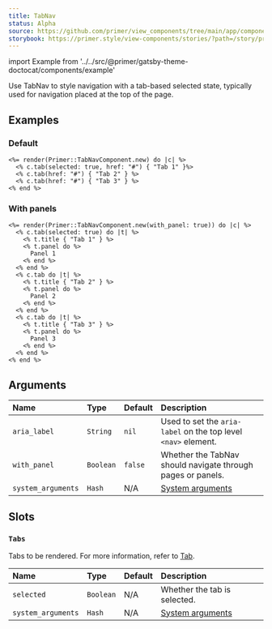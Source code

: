 ```yaml
---
title: TabNav
status: Alpha
source: https://github.com/primer/view_components/tree/main/app/components/primer/tab_nav_component.rb
storybook: https://primer.style/view-components/stories/?path=/story/primer-tab-nav-component
---
```


import Example from '../../src/@primer/gatsby-theme-doctocat/components/example'

<!-- Warning: AUTO-GENERATED file, do not edit. Add code comments to your Ruby instead <3 -->

Use TabNav to style navigation with a tab-based selected state, typically used for navigation placed at the top of the page.

## Examples

### Default

<Example src="  <div class='tabnav '>    <nav role='tablist' aria-label='' class='tabnav-tabs'>        <a href='#' role='tab' aria-current='page' class='tabnav-tab '>          Tab 1</a>        <a href='#' role='tab' class='tabnav-tab '>          Tab 2</a>        <a href='#' role='tab' class='tabnav-tab '>          Tab 3</a>    </nav></div>" />

```erb
<%= render(Primer::TabNavComponent.new) do |c| %>
  <% c.tab(selected: true, href: "#") { "Tab 1" }%>
  <% c.tab(href: "#") { "Tab 2" } %>
  <% c.tab(href: "#") { "Tab 3" } %>
<% end %>
```

### With panels

<Example src="<tab-container>  <div class='tabnav '>    <nav role='tablist' aria-label='' class='tabnav-tabs'>        <button role='tab' type='button' aria-selected='true' class='tabnav-tab '>    <span>Tab 1</span>  </button>        <button role='tab' type='button' class='tabnav-tab '>    <span>Tab 2</span>  </button>        <button role='tab' type='button' class='tabnav-tab '>    <span>Tab 3</span>  </button>    </nav></div>      <div role='tabpanel'>      Panel 1</div>      <div role='tabpanel' hidden='hidden'>      Panel 2</div>      <div role='tabpanel' hidden='hidden'>      Panel 3</div></tab-container>" />

```erb
<%= render(Primer::TabNavComponent.new(with_panel: true)) do |c| %>
  <% c.tab(selected: true) do |t| %>
    <% t.title { "Tab 1" } %>
    <% t.panel do %>
      Panel 1
    <% end %>
  <% end %>
  <% c.tab do |t| %>
    <% t.title { "Tab 2" } %>
    <% t.panel do %>
      Panel 2
    <% end %>
  <% end %>
  <% c.tab do |t| %>
    <% t.title { "Tab 3" } %>
    <% t.panel do %>
      Panel 3
    <% end %>
  <% end %>
<% end %>
```

## Arguments

| Name | Type | Default | Description |
| :- | :- | :- | :- |
| `aria_label` | `String` | `nil` | Used to set the `aria-label` on the top level `<nav>` element. |
| `with_panel` | `Boolean` | `false` | Whether the TabNav should navigate through pages or panels. |
| `system_arguments` | `Hash` | N/A | [System arguments](/system-arguments) |

## Slots

### `Tabs`

Tabs to be rendered. For more information, refer to [Tab](/components/tab).

| Name | Type | Default | Description |
| :- | :- | :- | :- |
| `selected` | `Boolean` | N/A | Whether the tab is selected. |
| `system_arguments` | `Hash` | N/A | [System arguments](/system-arguments) |
